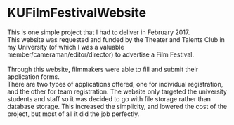 # KUFilmFestivalWebsite
This is one simple project that I had to deliver in February 2017.<br>
This website was requested and funded by the Theater and Talents Club in my University 
(of which I was a valuable member/cameraman/editor/director) to advertise a Film Festival. <br><br>
Through this website, filmmakers were able to fill and submit their application forms. <br>
There are two types of applications offered, one for individual registration, and the other for team registration. 
The website only targeted the university students and staff so it was decided to go with file storage rather than database storage. 
This increased the simplicity, and lowered the cost of the project, but most of all it did the job perfectly.
